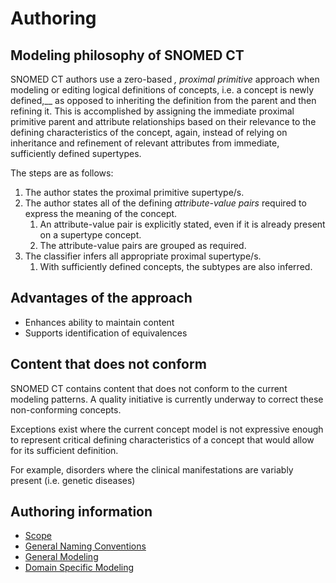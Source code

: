 # Authoring

## Modeling philosophy of SNOMED CT

SNOMED CT authors use a zero-based _, proximal primitive_ approach when modeling or editing logical definitions of concepts, i.e. a concept is newly defined,\_\_ as opposed to inheriting the definition from the parent and then refining it. This is accomplished by assigning the immediate proximal primitive parent and attribute relationships based on their relevance to the defining characteristics of the concept, again, instead of relying on inheritance and refinement of relevant attributes from immediate, sufficiently defined supertypes.

The steps are as follows:

1. The author states the proximal primitive supertype/s.
2. The author states all of the defining _attribute-value pairs_ required to express the meaning of the concept.
   1. An attribute-value pair is explicitly stated, even if it is already present on a supertype concept.
   2. The attribute-value pairs are grouped as required.
3. The classifier infers all appropriate proximal supertype/s.
   1. With sufficiently defined concepts, the subtypes are also inferred.

## Advantages of the approach

* Enhances ability to maintain content
* Supports identification of equivalences

## Content that does not conform

SNOMED CT contains content that does not conform to the current modeling patterns. A quality initiative is currently underway to correct these non-conforming concepts.

Exceptions exist where the current concept model is not expressive enough to represent critical defining characteristics of a concept that would allow for its sufficient definition.

For example, disorders where the clinical manifestations are variably present (i.e. genetic diseases)

## Authoring information

* [Scope](Scope_179930669.html)
* [General Naming Conventions](General-Naming-Conventions_179932030.html)
* [General Modeling](General-Modeling_179932052.html)
* [Domain Specific Modeling](Domain-Specific-Modeling_179930673.html)
